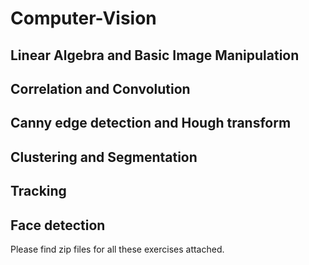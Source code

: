 # Computer-Vision
## Linear Algebra and Basic Image Manipulation
## Correlation and Convolution
## Canny edge detection and Hough transform
## Clustering and Segmentation
## Tracking
## Face detection
Please find zip files for all these exercises attached.
